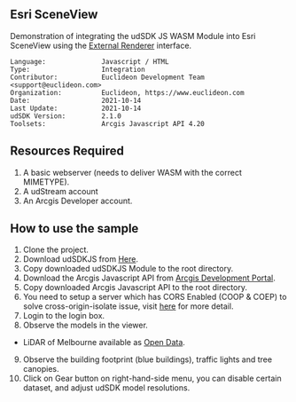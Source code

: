 ## Esri SceneView

<!-- TODO: Write a brief abstract explaining this sample -->
Demonstration of integrating the udSDK JS WASM Module into Esri SceneView using the [External Renderer](https://developers.arcgis.com/javascript/latest/api-reference/esri-views-3d-externalRenderers.html) interface.

<!-- TODO: Fill this section below with metadata about this sample-->
```
Language:              Javascript / HTML
Type:                  Integration
Contributor:           Euclideon Development Team <support@euclideon.com>
Organization:          Euclideon, https://www.euclideon.com
Date:                  2021-10-14
Last Update:           2021-10-14
udSDK Version:         2.1.0
Toolsets:              Arcgis Javascript API 4.20
```

## Resources Required
<!-- TODO: Fill this section below with the resources required to do this sample-->
1. A basic webserver (needs to deliver WASM with the correct MIMETYPE).
2. A udStream account
3. An Arcgis Developer account.

## How to use the sample
<!-- TODO: Explain how this sample can be used and what is required to get it running -->
1. Clone the project.
2. Download udSDKJS from [Here](https://www.euclideon.com/wp-content/uploads/2021/06/udSDK_Developer_2.1.zip).
3. Copy downloaded udSDKJS Module to the root directory.
4. Download the Arcgis Javascript API from [Arcgis Development Portal](https://developers.arcgis.com/dashboard/).
5. Copy downloaded Arcgis Javascript API to the root directory.
6. You need to setup a server which has CORS Enabled (COOP & COEP) to solve cross-origin-isolate issue, visit [here](https://web.dev/coop-coep/) for more detail.
7. Login to the login box.
8. Observe the models in the viewer.
  - LiDAR of Melbourne available as [Open Data](https://data.melbourne.vic.gov.au/City-Council/City-of-Melbourne-3D-Point-Cloud-2018/2dqj-9ydd).
9. Observe the building footprint (blue buildings), traffic lights and tree canopies.
10. Click on Gear button on right-hand-side menu, you can disable certain dataset, and adjust udSDK model resolutions.

<!-- End -->
